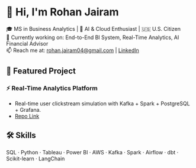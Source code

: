 # 👋 Hi, I'm Rohan Jairam

🎓 MS in Business Analytics | 🧠 AI & Cloud Enthusiast | 🇺🇸 U.S. Citizen  
🔭 Currently working on: End-to-End BI System, Real-Time Analytics, AI Financial Advisor  
📫 Reach me at: rohan.jairam04@gmail.com | [LinkedIn](https://www.linkedin.com/in/rohan-jairam-/)

## 📌 Featured Project

### ⚡ Real-Time Analytics Platform
- Real-time user clickstream simulation with Kafka + Spark + PostgreSQL + Grafana.
- [Repo Link](https://github.com/rohanj12/real-time-clickstream-analytics)


## 🛠️ Skills
SQL · Python · Tableau · Power BI · AWS · Kafka · Spark · Airflow · dbt · Scikit-learn · LangChain

<!--
**rohanj12/rohanj12** is a ✨ _special_ ✨ repository because its `README.md` (this file) appears on your GitHub profile.

Here are some ideas to get you started:

- 🔭 I’m currently working on ...
- 🌱 I’m currently learning ...
- 👯 I’m looking to collaborate on ...
- 🤔 I’m looking for help with ...
- 💬 Ask me about ...
- 📫 How to reach me: ...
- 😄 Pronouns: ...
- ⚡ Fun fact: ...
-->
